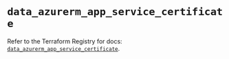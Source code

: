# `data_azurerm_app_service_certificate`

Refer to the Terraform Registry for docs: [`data_azurerm_app_service_certificate`](https://registry.terraform.io/providers/hashicorp/azurerm/4.30.0/docs/data-sources/app_service_certificate).
